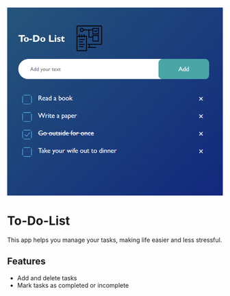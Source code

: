 <p align="center">
  <img src="img/DisplayWebsite.png" alt="demo-image">
</p>

# To-Do-List
This app helps you manage your tasks, making life easier and less stressful.

## Features
- Add and delete tasks
- Mark tasks as completed or incomplete



